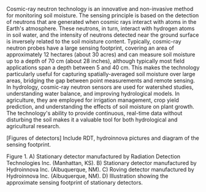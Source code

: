 Cosmic-ray neutron technology is an innovative and non-invasive method for monitoring soil moisture. The sensing principle is based on the detection of neutrons that are generated when cosmic rays interact with atoms in the Earth's atmosphere. These neutrons, in turn, interact with hydrogen atoms in soil water, and the intensity of neutrons detected near the ground surface is inversely related to the soil moisture content. Typically, cosmic-ray neutron probes have a large sensing footprint, covering an area of approximately 12 hectares (about 30 acres) and can measure soil moisture up to a depth of 70 cm (about 28 inches), although typically most field applications span a depth between 5 and 40 cm. This makes the technology particularly useful for capturing spatially-averaged soil moisture over large areas, bridging the gap between point measurements and remote sensing. In hydrology, cosmic-ray neutron sensors are used for watershed studies, understanding water balance, and improving hydrological models. In agriculture, they are employed for irrigation management, crop yield prediction, and understanding the effects of soil moisture on plant growth. The technology's ability to provide continuous, real-time data without disturbing the soil makes it a valuable tool for both hydrological and agricultural research.

[Figures of detectors]
Include RDT, hydroinnova pictures and diagram of the sensing footprint.

Figure 1. A) Stationary detector manufactured by Radiation Detection Technologies Inc. (Manhattan, KS). B) Stationary detector manufactured by Hydroinnova Inc. (Albuquerque, NM). C) Roving detector manufactured by Hydroinnova Inc. (Albuquerque, NM). D) Illustration showing the approximate sensing footprint of stationary detectors.






